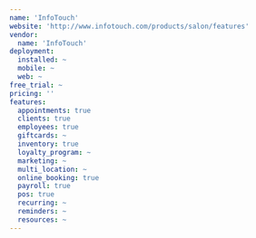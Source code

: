 ```yaml
---
name: 'InfoTouch'
website: 'http://www.infotouch.com/products/salon/features'
vendor:
  name: 'InfoTouch'
deployment:
  installed: ~
  mobile: ~
  web: ~
free_trial: ~
pricing: ''
features:
  appointments: true
  clients: true
  employees: true
  giftcards: ~
  inventory: true
  loyalty_program: ~
  marketing: ~
  multi_location: ~
  online_booking: true
  payroll: true
  pos: true
  recurring: ~
  reminders: ~
  resources: ~
---
```

